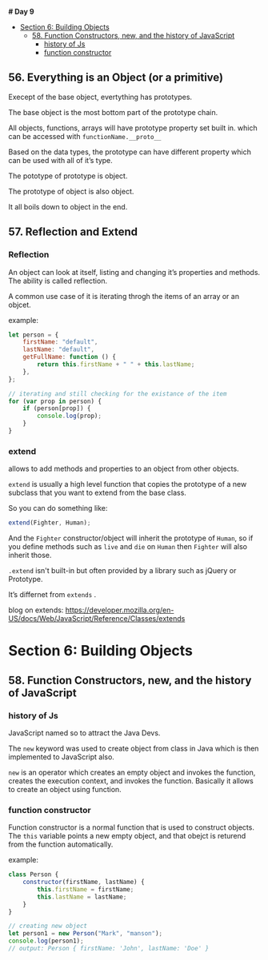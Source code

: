 **# Day 9**

- [Section 6: Building Objects](#section-6-building-objects)
  - [58. Function Constructors, new, and the history of JavaScript](#58-function-constructors-new-and-the-history-of-javascript)
    - [history of Js](#history-of-js)
    - [function constructor](#function-constructor)

## 56. Everything is an Object (or a primitive)

Execept of the base object, evertything has prototypes.

The base object is the most bottom part of the prototype chain.

All objects, functions, arrays will have prototype property set built in. which can be accessed with `functionName.__proto__`

Based on the data types, the prototype can have different property which can be used with all of it’s type.

The pototype of prototype is object.

The prototype of object is also object.

It all boils down to object in the end.

## 57. Reflection and Extend

### Reflection

An object can look at itself, listing and changing it’s properties and methods. The ability is called reflection.

A common use case of it is iterating throgh the items of an array or an objcet.

example:

```jsx
let person = {
	firstName: "default",
	lastName: "default",
	getFullName: function () {
		return this.firstName + " " + this.lastName;
	},
};

// iterating and still checking for the existance of the item
for (var prop in person) {
	if (person[prop]) {
		console.log(prop);
	}
}
```

### extend

allows to add methods and properties to an object from other objects.

`extend` is usually a high level function that copies the prototype of a new subclass that you want to extend from the base class.

So you can do something like:

```jsx
extend(Fighter, Human);
```

And the `Fighter` constructor/object will inherit the prototype of `Human`, so if you define methods such as `live` and `die` on `Human` then `Fighter` will also inherit those.

`.extend` isn't built-in but often provided by a library such as jQuery or Prototype.

It’s differnet from `extends` .

blog on extends: https://developer.mozilla.org/en-US/docs/Web/JavaScript/Reference/Classes/extends

# Section 6: Building Objects

## 58. Function Constructors, new, and the history of JavaScript

### history of Js

JavaScript named so to attract the Java Devs.

The `new` keyword was used to create object from class in Java which is then implemented to JavaScript also.

`new` is an operator which creates an empty object and invokes the function, creates the execution context, and invokes the function. Basically it allows to create an object using function.

### function constructor

Function constructor is a normal function that is used to construct objects. The `this` variable points a new empty object, and that obejct is returend from the function automatically.

example:

```jsx
class Person {
	constructor(firstName, lastName) {
		this.firstName = firstName;
		this.lastName = lastName;
	}
}

// creating new object
let person1 = new Person("Mark", "manson");
console.log(person1);
// output: Person { firstName: 'John', lastName: 'Doe' }
```
